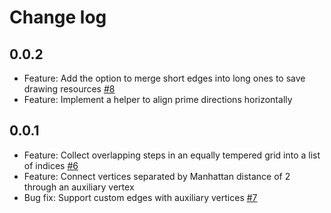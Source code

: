 # Change log

## 0.0.2
 * Feature: Add the option to merge short edges into long ones to save drawing resources [#8](https://github.com/xenharmonic-devs/ji-lattice/issues/8)
 * Feature: Implement a helper to align prime directions horizontally

## 0.0.1
 * Feature: Collect overlapping steps in an equally tempered grid into a list of indices [#6](https://github.com/xenharmonic-devs/ji-lattice/issues/6)
 * Feature: Connect vertices separated by Manhattan distance of 2 through an auxiliary vertex
 * Bug fix: Support custom edges with auxiliary vertices [#7](https://github.com/xenharmonic-devs/ji-lattice/issues/7)
